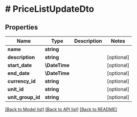 # # PriceListUpdateDto

## Properties

Name | Type | Description | Notes
------------ | ------------- | ------------- | -------------
**name** | **string** |  |
**description** | **string** |  | [optional]
**start_date** | **\DateTime** |  | [optional]
**end_date** | **\DateTime** |  | [optional]
**currency_id** | **string** |  | [optional]
**unit_id** | **string** |  | [optional]
**unit_group_id** | **string** |  | [optional]

[[Back to Model list]](../../README.md#models) [[Back to API list]](../../README.md#endpoints) [[Back to README]](../../README.md)
